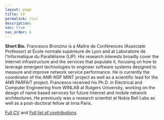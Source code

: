 ```yaml
---
layout: page
title: CV
permalink: /cv/
description: 
nav: true
nav_order: 6
---
```


**Short Bio.** Francesco Bronzino is a Maître de Conférences (Associate Professor) at École normale supérieure de Lyon and at Laboratoire de l'Informatique du Parallélisme (LIP). His research interests broadly cover the Internet infrastructure and the services that populate it, focusing on how to leverage emergent technologies to engineer software systems designed to measure and improve network service performance. He is currently the coordinator of the ANR-NSF MINT project as well as a scientific lead for the ANR PARFAIT project. Francesco received his Ph.D. in Electrical and Computer Engineering from WINLAB at Rutgers University, working on the design of name based services for future Internet and mobile network architectures. He previously was a research scientist at Nokia Bell Labs as well as a post-doctoral fellow at Inria Paris.

[Full CV](/assets/pdf/cvf_francesco.pdf) and [Full list of contributions](/assets/pdf/publications.pdf)
